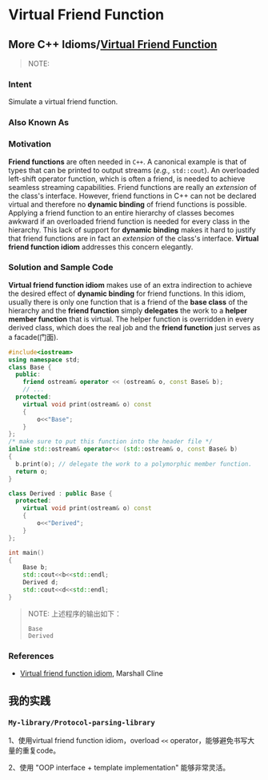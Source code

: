 # Virtual Friend Function

## More C++ Idioms/[Virtual Friend Function](https://en.wikibooks.org/wiki/More_C++_Idioms/Virtual_Friend_Function)

> NOTE: 

### Intent

Simulate a virtual friend function.

### Also Known As

### Motivation

**Friend functions** are often needed in `C++`. A canonical example is that of types that can be printed to output streams (*e.g.,* `std::cout`). An overloaded left-shift operator function, which is often a friend, is needed to achieve seamless streaming capabilities. Friend functions are really an *extension* of the class's interface. However, friend functions in C++ can not be declared virtual and therefore no **dynamic binding** of friend functions is possible. Applying a friend function to an entire hierarchy of classes becomes awkward if an overloaded friend function is needed for every class in the hierarchy. This lack of support for **dynamic binding** makes it hard to justify that friend functions are in fact an *extension* of the class's interface. **Virtual friend function idiom** addresses this concern elegantly.

### Solution and Sample Code

**Virtual friend function idiom** makes use of an extra indirection to achieve the desired effect of **dynamic binding** for friend functions. In this idiom, usually there is only one function that is a friend of the **base class** of the hierarchy and the **friend function** simply **delegates** the work to a **helper member function** that is virtual. The helper function is overridden in every derived class, which does the real job and the **friend function** just serves as a facade(门面).

```c++
#include<iostream>
using namespace std;
class Base {
  public:
    friend ostream& operator << (ostream& o, const Base& b);
    // ...
  protected:
    virtual void print(ostream& o) const
    { 
        o<<"Base";
    }
};
/* make sure to put this function into the header file */
inline std::ostream& operator<< (std::ostream& o, const Base& b)
{
  b.print(o); // delegate the work to a polymorphic member function.
  return o;
}

class Derived : public Base {
  protected:
    virtual void print(ostream& o) const
    { 
        o<<"Derived";
    }
};

int main()
{
    Base b;
    std::cout<<b<<std::endl;
    Derived d;
    std::cout<<d<<std::endl;
}
```

> NOTE: 上述程序的输出如下：
>
> ```
> Base
> Derived
> ```
>
> 



### References

- [Virtual friend function idiom](http://www.parashift.com/c++-faq-lite/friends.html#faq-14.3), Marshall Cline



## 我的实践

### `My-library/Protocol-parsing-library`

1、使用virtual friend function idiom，overload `<<` operator，能够避免书写大量的重复code。

2、使用 "OOP interface +  template implementation" 能够非常灵活。